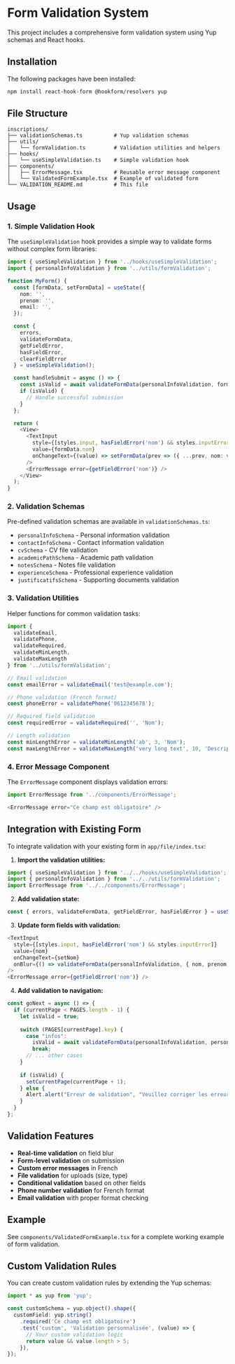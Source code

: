 # Form Validation System

This project includes a comprehensive form validation system using Yup schemas and React hooks.

## Installation

The following packages have been installed:

```bash
npm install react-hook-form @hookform/resolvers yup
```

## File Structure

```
inscriptions/
├── validationSchemas.ts          # Yup validation schemas
├── utils/
│   └── formValidation.ts         # Validation utilities and helpers
├── hooks/
│   └── useSimpleValidation.ts    # Simple validation hook
├── components/
│   ├── ErrorMessage.tsx          # Reusable error message component
│   └── ValidatedFormExample.tsx  # Example of validated form
└── VALIDATION_README.md          # This file
```

## Usage

### 1. Simple Validation Hook

The `useSimpleValidation` hook provides a simple way to validate forms without complex form libraries:

```typescript
import { useSimpleValidation } from '../hooks/useSimpleValidation';
import { personalInfoValidation } from '../utils/formValidation';

function MyForm() {
  const [formData, setFormData] = useState({
    nom: '',
    prenom: '',
    email: '',
  });

  const { 
    errors, 
    validateFormData, 
    getFieldError, 
    hasFieldError, 
    clearFieldError 
  } = useSimpleValidation();

  const handleSubmit = async () => {
    const isValid = await validateFormData(personalInfoValidation, formData);
    if (isValid) {
      // Handle successful submission
    }
  };

  return (
    <View>
      <TextInput
        style={[styles.input, hasFieldError('nom') && styles.inputError]}
        value={formData.nom}
        onChangeText={(value) => setFormData(prev => ({ ...prev, nom: value }))}
      />
      <ErrorMessage error={getFieldError('nom')} />
    </View>
  );
}
```

### 2. Validation Schemas

Pre-defined validation schemas are available in `validationSchemas.ts`:

- `personalInfoSchema` - Personal information validation
- `contactInfoSchema` - Contact information validation
- `cvSchema` - CV file validation
- `academicPathSchema` - Academic path validation
- `notesSchema` - Notes file validation
- `experienceSchema` - Professional experience validation
- `justificatifsSchema` - Supporting documents validation

### 3. Validation Utilities

Helper functions for common validation tasks:

```typescript
import { 
  validateEmail, 
  validatePhone, 
  validateRequired,
  validateMinLength,
  validateMaxLength 
} from '../utils/formValidation';

// Email validation
const emailError = validateEmail('test@example.com');

// Phone validation (French format)
const phoneError = validatePhone('0612345678');

// Required field validation
const requiredError = validateRequired('', 'Nom');

// Length validation
const minLengthError = validateMinLength('ab', 3, 'Nom');
const maxLengthError = validateMaxLength('very long text', 10, 'Description');
```

### 4. Error Message Component

The `ErrorMessage` component displays validation errors:

```typescript
import ErrorMessage from '../components/ErrorMessage';

<ErrorMessage error="Ce champ est obligatoire" />
```

## Integration with Existing Form

To integrate validation with your existing form in `app/file/index.tsx`:

1. **Import the validation utilities:**
```typescript
import { useSimpleValidation } from '../../hooks/useSimpleValidation';
import { personalInfoValidation } from '../../utils/formValidation';
import ErrorMessage from '../../components/ErrorMessage';
```

2. **Add validation state:**
```typescript
const { errors, validateFormData, getFieldError, hasFieldError } = useSimpleValidation();
```

3. **Update form fields with validation:**
```typescript
<TextInput
  style={[styles.input, hasFieldError('nom') && styles.inputError]}
  value={nom}
  onChangeText={setNom}
  onBlur={() => validateFormData(personalInfoValidation, { nom, prenom, ... })}
/>
<ErrorMessage error={getFieldError('nom')} />
```

4. **Add validation to navigation:**
```typescript
const goNext = async () => {
  if (currentPage < PAGES.length - 1) {
    let isValid = true;
    
    switch (PAGES[currentPage].key) {
      case "infos":
        isValid = await validateFormData(personalInfoValidation, personalInfoData);
        break;
      // ... other cases
    }
    
    if (isValid) {
      setCurrentPage(currentPage + 1);
    } else {
      Alert.alert("Erreur de validation", "Veuillez corriger les erreurs avant de continuer.");
    }
  }
};
```

## Validation Features

- **Real-time validation** on field blur
- **Form-level validation** on submission
- **Custom error messages** in French
- **File validation** for uploads (size, type)
- **Conditional validation** based on other fields
- **Phone number validation** for French format
- **Email validation** with proper format checking

## Example

See `components/ValidatedFormExample.tsx` for a complete working example of form validation.

## Custom Validation Rules

You can create custom validation rules by extending the Yup schemas:

```typescript
import * as yup from 'yup';

const customSchema = yup.object().shape({
  customField: yup.string()
    .required('Ce champ est obligatoire')
    .test('custom', 'Validation personnalisée', (value) => {
      // Your custom validation logic
      return value && value.length > 5;
    }),
});
``` 
